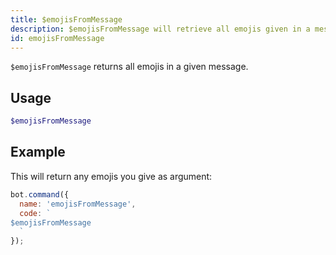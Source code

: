```yaml
---
title: $emojisFromMessage 
description: $emojisFromMessage will retrieve all emojis given in a message.
id: emojisFromMessage
---
```


`$emojisFromMessage` returns all emojis in a given message.

## Usage

```php
$emojisFromMessage
```

## Example

This will return any emojis you give as argument:

```javascript
bot.command({
  name: 'emojisFromMessage',
  code: `
$emojisFromMessage
  `
});
```
